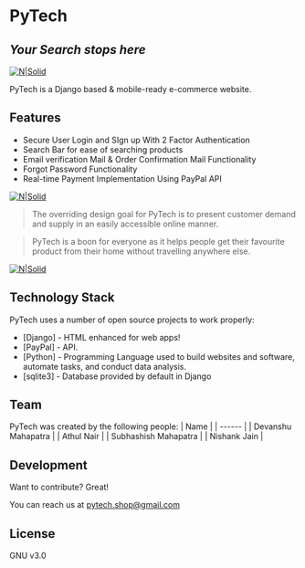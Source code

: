 # PyTech
## _Your Search stops here_

[![N|Solid](https://cldup.com/dTxpPi9lDf.thumb.png)](https://nodesource.com/products/nsolid)


PyTech is a Django based & mobile-ready e-commerce website. 

## Features

- Secure User Login and SIgn up With 2 Factor Authentication
- Search Bar for ease of searching products
- Email verification Mail & Order Confirmation Mail Functionality
- Forgot Password Functionality
- Real-time Payment Implementation Using PayPal API

[![N|Solid](https://cldup.com/dTxpPi9lDf.thumb.png)](https://nodesource.com/products/nsolid)


> The overriding design goal for PyTech is
> to present customer demand and supply
> in an easily accessible online manner.

> PyTech is a boon for everyone as it helps people
> get their favourite product from their home 
> without travelling anywhere else.

[![N|Solid](https://cldup.com/dTxpPi9lDf.thumb.png)](https://nodesource.com/products/nsolid)


## Technology Stack

PyTech uses a number of open source projects to work properly:

- [Django] - HTML enhanced for web apps!
- [PayPal] - API.
- [Python] - Programming Language used to build websites and software, automate tasks, and conduct data analysis.
- [sqlite3] - Database provided by default in Django




## Team

PyTech was created by the following people:
| Name | 
| ------ | 
| Devanshu Mahapatra |
| Athul Nair  |
| Subhashish Mahapatra |
| Nishank Jain |

## Development

Want to contribute? Great!

You can reach us at pytech.shop@gmail.com

## License

GNU v3.0

